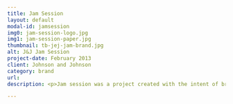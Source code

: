 ```yaml
---
title: Jam Session
layout: default
modal-id: jamsession
img0: jam-session-logo.jpg
img1: jam-session-paper.jpg
thumbnail: tb-jej-jam-brand.jpg
alt: J&J Jam Session
project-date: February 2013
client: Johnson and Johnson
category: brand
url: 
description: <p>Jam session was a project created with the intent of bringing ideas from different people together for Johnson and Johnson.</p> <p>The pallet of colours is diverse to represent the different kind of people, the font is classic and modern and the balloon represent the brainstorm.</p> 

---
```


